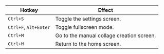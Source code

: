 | Hotkey                | Effect                                    |
|-----------------------|-------------------------------------------|
| `Ctrl+S`              | Toggle the settings screen.               |
| `Ctrl+F`, `Alt+Enter` | Toggle fullscreen mode.                   |
| `Ctrl+M`              | Go to the manual collage creation screen. |
| `Ctrl+H`              | Return to the home screen.                |